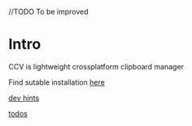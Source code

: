 
//TODO To be improved

# Intro 
CCV is lightweight crossplatform clipboard manager

Find sutable installation [here](./https://github.com/ansirotenko/ccv/releases)









[dev hints](./dev-hints.md)

[todos](./todos.md)

